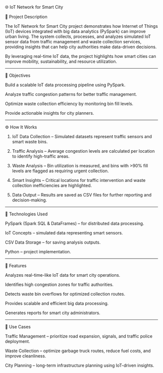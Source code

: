 🌐 IoT Network for Smart City

📌 Project Description

The IoT Network for Smart City project demonstrates how Internet of Things (IoT) devices integrated with big data analytics (PySpark) can improve urban living. The system collects, processes, and analyzes simulated IoT sensor data from traffic management and waste collection services, providing insights that can help city authorities make data-driven decisions.

By leveraging real-time IoT data, the project highlights how smart cities can improve mobility, sustainability, and resource utilization.


---

🎯 Objectives

Build a scalable IoT data processing pipeline using PySpark.

Analyze traffic congestion patterns for better traffic management.

Optimize waste collection efficiency by monitoring bin fill levels.

Provide actionable insights for city planners.



---

⚙️ How It Works

1. IoT Data Collection – Simulated datasets represent traffic sensors and smart waste bins.


2. Traffic Analysis – Average congestion levels are calculated per location to identify high-traffic areas.


3. Waste Analysis – Bin utilization is measured, and bins with >90% fill levels are flagged as requiring urgent collection.


4. Smart Insights – Critical locations for traffic intervention and waste collection inefficiencies are highlighted.


5. Data Output – Results are saved as CSV files for further reporting and decision-making.




---

🧠 Technologies Used

PySpark (Spark SQL & DataFrames) – for distributed data processing.

IoT Concepts – simulated data representing smart sensors.

CSV Data Storage – for saving analysis outputs.

Python – project implementation.



---

🚀 Features

Analyzes real-time-like IoT data for smart city operations.

Identifies high congestion zones for traffic authorities.

Detects waste bin overflows for optimized collection routes.

Provides scalable and efficient big data processing.

Generates reports for smart city administrators.



---

📌 Use Cases

Traffic Management – prioritize road expansion, signals, and traffic police deployment.

Waste Collection – optimize garbage truck routes, reduce fuel costs, and improve cleanliness.

City Planning – long-term infrastructure planning using IoT-driven insights.
